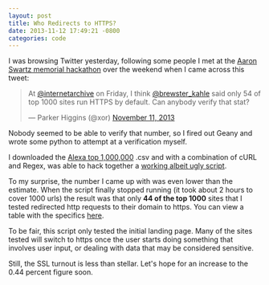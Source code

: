 ```yaml
---
layout: post
title: Who Redirects to HTTPS?
date: 2013-11-12 17:49:21 -0800
categories: code
---
```

<!-- {{site.image_url}}/{{page.id | replace: '/','-' | remove_first: '-'}}/image.jpg -->

I was browsing Twitter yesterday, following some people I met at the
[Aaron Swartz memorial hackathon](https://www.noisebridge.net/wiki/Worldwide_Aaron_Swartz_Memorial_Hackathons)
over the weekend when I came across this tweet:

<blockquote class="twitter-tweet"><p>At <a href="https://twitter.com/internetarchive">@internetarchive</a> on Friday, I think <a href="https://twitter.com/brewster_kahle">@brewster_kahle</a> said only 54 of top 1000 sites run HTTPS by default. Can anybody verify that stat?</p>&mdash; Parker Higgins (@xor) <a href="https://twitter.com/xor/statuses/399959103209873409">November 11, 2013</a></blockquote>
<script async src="//platform.twitter.com/widgets.js" charset="utf-8"></script>

Nobody seemed to be able to verify that number, so I fired out Geany and
wrote some python to attempt at a verification myself.

I downloaded the [Alexa top 1,000,000](http://s3.amazonaws.com/alexa-static/top-1m.csv.zip)
.csv and with a combination of cURL and Regex, was able to hack together
a [working albeit ugly script](http://toxiccode.com/misc/httpscheck/httpscheck.py).

To my surprise, the number I came up with was even lower than the estimate.
When the script finally stopped running (it took about 2 hours to cover 1000
urls) the result was that only **44 of the top 1000** sites that I tested
redirected http requests to their domain to https. You can view
a table with the specifics [here](http://toxiccode.com/misc/httpscheck/).

To be fair, this script only tested the initial landing page. Many of the
sites tested will switch to https once the user starts doing something
that involves user input, or dealing with data that may be considered sensitive.

Still, the SSL turnout is less than stellar. Let's hope for an increase to the
0.44 percent figure soon.
